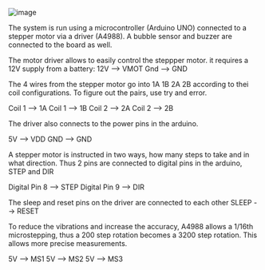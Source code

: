 ![image](https://user-images.githubusercontent.com/24414678/189598110-9c179740-400b-47fe-bb9c-21e436191397.png)


The system is run using a microcontroller (Arduino UNO) connected to a stepper motor via a driver (A4988). A bubble sensor and buzzer are connected to the board as well.

The motor driver allows to easily control the steppper motor. it requires a 12V supply from a battery:
12V --> VMOT
Gnd --> GND

The 4 wires from the stepper motor go into 1A 1B 2A 2B according to thei coil configurations. To figure out the pairs, use try and error.

Coil 1 --> 1A
Coil 1 --> 1B
Coil 2 --> 2A
Coil 2 --> 2B

The driver also connects to the power pins in the arduino.

5V --> VDD
GND --> GND

A stepper motor is instructed in two ways, how many steps to take and in what direction. Thus 2 pins are connected to digital pins in the arduino, STEP and DIR

Digital Pin 8 --> STEP
Digital Pin 9 --> DIR

The sleep and reset pins on the driver are connected to each other
SLEEP --> RESET

To reduce the vibrations and increase the accuracy, A4988 allows a 1/16th microstepping, thus a 200 step rotation becomes a 3200 step rotation. This allows more precise measurements.

5V --> MS1
5V --> MS2
5V --> MS3
